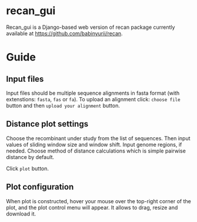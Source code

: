 # recan_gui
Recan_gui is a Django-based web version of recan package currently available at https://github.com/babinyurii/recan.
# Guide
## Input files
Input files should be multiple sequence alignments in fasta format (with extenstions: `fasta`, `fas` or `fa`).
To upload an alignment click: `choose file` button and then `upload your alignment` button. 

## Distance plot settings
Choose the recombinant under study from the list of sequences. Then input values of sliding window size and window shift. Input genome regions, if needed. Choose method of distance calculations which is simple pairwise distance by default. 

Click `plot` button.

## Plot configuration
When plot is constructed, hover your mouse over the top-right corner of the plot, and the plot control menu will appear. It allows to drag, resize and download it.






